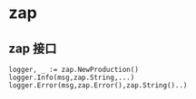 # zap

## zap 接口

```golang
logger, _ := zap.NewProduction()
logger.Info(msg,zap.String,...)
logger.Error(msg,zap.Error(),zap.String()..)
```

